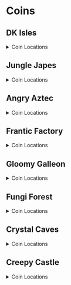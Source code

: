 # Coins 

## DK Isles
<details>
<summary>Coin Locations</summary>

<details>
<summary>Training Grounds</summary>

| Name | Amount | Logic |
| ---- | ------ | ----- |
| Around tree by training barrels | 4 |  | 
| On left treetop by Cranky's | 2 |  | 
| On right treetop by Cranky's | 2 |  | 
| On cliff top by Cranky's | 3 |  | 
| Bottom of the pool | 3 | l.swim | 
| Banana hoard | 4 | l.vines | 
| Rear Tunnel | 3 |  | 
</details>
<details>
<summary>Treehouse</summary>

| Name | Amount | Logic |
| ---- | ------ | ----- |
| In tire in DK's house | 2 |  | 
| By the door in DK's house | 3 |  | 
</details>
<details>
<summary>Isles</summary>

| Name | Amount | Logic |
| ---- | ------ | ----- |
| On beach, in corner by path to Aztec lobby | 3 |  | 
| In water below waterfall | 5 | l.swim | 
| On top of tree between Japes Lobby and Fungi cannon | 3 |  | 
| On slope on path to Aztec lobby | 3 |  | 
| At the bottom of Aztec steps | 5 |  | 
| In little alcove in DK's ear in front of Aztec lobby | 3 |  | 
| On top of Aztec lobby | 4 |  | 
| On top of K. Lumsy's prison | 4 | (l.monkeyport and ((l.istiny and l.twirl) or (l.settings.damage_amount != DamageAmount.ohko))) | 
| On top of Fungi lobby | 3 |  | 
| Hanging off the edge behind Fungi lobby | 3 |  | 
| Around palm tree on lone fairy island | 5 |  | 
| By main warps | 5 |  | 
| Back of Fairy Isle | 3 |  | 
| Back of Krem Isle, near propellors | 3 |  | 
| Behind pillar on path to Factory lobby | 3 |  | 
| Around pillar behind Factory lobby | 5 |  | 
| To the right of the staircase to Factory lobby | 3 |  | 
| Around Saxophone pad | 4 |  | 
</details>
<details>
<summary>Banana Fairy Room</summary>

| Name | Amount | Logic |
| ---- | ------ | ----- |
| On lilypads in front pools | 4 |  | 
| On lilypads in back pools | 4 |  | 
</details>
<details>
<summary>Isles Snide Room</summary>

| Name | Amount | Logic |
| ---- | ------ | ----- |
| To the right of Snide's | 3 |  | 
| To the left of Snide's | 3 |  | 
</details>
<details>
<summary>KLumsy</summary>

| Name | Amount | Logic |
| ---- | ------ | ----- |
| Around a candle to the left | 4 |  | 
| Around a candle to the right | 4 |  | 
</details>
<details>
<summary>Jungle Japes Lobby</summary>

| Name | Amount | Logic |
| ---- | ------ | ----- |
| Next to Japes lobby entrance | 3 |  | 
| Next to a torch on the left | 3 |  | 
</details>
<details>
<summary>Angry Aztec Lobby</summary>

| Name | Amount | Logic |
| ---- | ------ | ----- |
| Around the front pillar | 4 |  | 
| Around the back pillar | 4 |  | 
| On the left stairs | 3 |  | 
| In the back room (left) | 3 | l.feather | 
| In the back room (right) | 3 | l.feather | 
</details>
<details>
<summary>Frantic Factory Lobby</summary>

| Name | Amount | Logic |
| ---- | ------ | ----- |
| In tag barrel corner | 3 |  | 
| On top level in corner | 3 | ((l.grab and l.donkey) or (l.advanced_platforming and (l.isdiddy or l.istiny or l.ischunky))) | 
| On top level at the end | 3 | ((l.grab and l.donkey) or (l.advanced_platforming and (l.isdiddy or l.istiny or l.ischunky))) | 
</details>
<details>
<summary>Gloomy Galleon Lobby</summary>

| Name | Amount | Logic |
| ---- | ------ | ----- |
| In water on left side | 3 | l.swim | 
| On left side | 3 |  | 
| On right side | 3 |  | 
| Around golden banana | 3 | l.swim and ((l.mini and l.twirl and l.tiny and l.CanSlamSwitch(Levels.GloomyGalleon, 2) and l.chunky) or l.CanPhaseswim()) | 
</details>
<details>
<summary>Fungi Forest Lobby</summary>

| Name | Amount | Logic |
| ---- | ------ | ----- |
| On wooden box | 3 |  | 
| On flour bag | 2 |  | 
| On metal box | 3 |  | 
| In corner by B. Locker | 3 |  | 
</details>
<details>
<summary>Crystal Caves Lobby</summary>

| Name | Amount | Logic |
| ---- | ------ | ----- |
| Around blue switch | 4 |  | 
| Beyond wall to lava GB | 3 | l.punch and l.chunky | 
| Around Lanky blueprint room | 5 | l.punch and l.chunky | 
| Near left ledge | 3 |  | 
</details>
<details>
<summary>Creepy Castle Lobby</summary>

| Name | Amount | Logic |
| ---- | ------ | ----- |
| Around entrance | 5 |  | 
| In alcove to the right | 2 |  | 
| In alcove to the left | 2 |  | 
| On top of center piece | 3 | l.chunky and l.barrels and l.islanky and l.balloon | 
| On wooden posts | 2 |  | 
</details>
<details>
<summary>Hideout Helm Lobby</summary>

| Name | Amount | Logic |
| ---- | ------ | ----- |
| Around Gorilla Gone pad | 4 |  | 
</details>
</details>

## Jungle Japes
<details>
<summary>Coin Locations</summary>

<details>
<summary>Jungle Japes</summary>

| Name | Amount | Logic |
| ---- | ------ | ----- |
| Next to the DK portal | 3 |  | 
| Next to the bush to the right | 3 |  | 
| Next to the bush to the left | 3 |  | 
| In the first tunnel to the left | 3 |  | 
| In the Diddy GB cave room around a torch | 3 |  | 
| In the first tunnel past peanut gate to the left | 3 |  | 
| Around far W1 | 3 |  | 
| Around low W2 | 3 |  | 
| Against wall near W1 and W2 | 3 |  | 
| Against wall between W1W2 and underground | 3 |  | 
| Around Chunky underground entrance | 4 |  | 
| In corner behind W3 beehive side | 3 |  | 
| Against wall across from DK's kasplat alcove | 3 |  | 
| Against wall across from Tiny's kasplat alcove | 3 |  | 
| In front of each feather switch | 2 |  | 
| Around W5 in beehive area | 4 |  | 
| On left log in beehive area | 5 |  | 
| On right log in beehive area | 5 |  | 
| To the right of the beehive | 3 |  | 
| To the left of the beehive | 3 |  | 
| Beehive area around front big tree | 4 |  | 
| Beehive area around left big tree | 4 |  | 
| Beehive area around back big tree | 4 |  | 
| Beehive area around right big tree | 4 |  | 
| On riverbed near tag barrel | 3 | l.swim | 
| In front of Tiny's caged GB | 3 |  | 
| Against wall to the right near Painting room | 3 |  | 
| In corner behind W3 painting room side | 3 |  | 
| Around middle tree tag barrel side | 4 |  | 
| In front of Diddy's caged GB | 3 |  | 
| Around tree in front of Snide's | 4 |  | 
| In front of Chunky's caged GB | 3 |  | 
| On slope between Snide's and mountain | 5 |  | 
| Behind melon crate | 3 |  | 
| On slope between mountain and Diddy cage | 3 |  | 
| Around tree in front of Diddy's cage | 4 |  | 
| In front of T&S portal near Diddy kasplat | 3 |  | 
| In pit near Diddy kasplat | 3 |  | 
| Around tunnel W4 | 3 |  | 
| Around small torch in W4 tunnel | 4 |  | 
| Around small torch near Lanky kasplat | 3 |  | 
| Against right wall in Lanky kasplat room | 3 |  | 
| Against left wall in Lanky kasplat room | 3 |  | 
| On top of right slippery slope | 3 | l.handstand | 
| Around Tiny hut | 4 |  | 
| Around Lanky hut | 4 |  | 
| Around Donkey hut | 4 |  | 
| Around Diddy hut | 4 |  | 
| Around Cranky W4 | 3 |  | 
| Around far tree in Cranky area | 4 |  | 
| In front of Rambi gate | 4 |  | 
| Around melon crate in boulder room | 3 |  | 
| Around torch near fairy room | 3 |  | 
| Around torch in fairy room | 3 |  | 
| Left side of fairy room | 4 |  | 
| Right side of fairy room | 3 |  | 
| Around torch in the middle of fairy room on water surface | 4 |  | 
| Near entrance portal | 3 |  | 
| Main Area Underwater (1) | 3 | l.swim | 
| Around the Baboon Blast Pad | 3 | l.vines | 
| Start of first tunnel | 3 |  | 
| Diddy Cavern (1) | 3 |  | 
| Fairy Pool | 5 | l.swim | 
| Near Rambi Box | 3 | l.coconut or l.phasewalk | 
| Diddy Cavern (2) | 3 |  | 
| Near Diddy Kasplat | 3 |  | 
| Near Tiny Kasplat | 3 |  | 
| In between the vines near Diddy Kasplat | 1 | l.vines | 
| Near DK Kasplat | 3 |  | 
| Cannon Path | 2 |  | 
| Near Lanky Kasplat | 3 |  | 
| Main Area Underwater (2) | 2 | l.swim | 
| Main Area Underwater (3) | 3 | l.swim | 
| Behind the stump | 3 |  | 
| On top of the mountain | 5 |  | 
| Near Snide's HQ | 5 |  | 
</details>
<details>
<summary>Japes Under Ground</summary>

| Name | Amount | Logic |
| ---- | ------ | ----- |
| Right side towards the end of the cave | 3 |  | 
| Left side towards the end of the cave | 3 |  | 
| Around center platform | 3 |  | 
| Behind Entrance Cannon | 3 |  | 
| Near Underground Reward | 3 | l.vines and l.pineapple and l.ischunky | 
</details>
<details>
<summary>Japes Lanky Cave</summary>

| Name | Amount | Logic |
| ---- | ------ | ----- |
| Next to entrance | 3 |  | 
| On Pegs | 2 |  | 
</details>
<details>
<summary>Japes Mountain</summary>

| Name | Amount | Logic |
| ---- | ------ | ----- |
| On right minecart near entrance | 3 |  | 
| In treadmills room front left corner | 2 | l.CanSlamSwitch(Levels.JungleJapes, 1) | 
| On coal pile in second room | 1 |  | 
| Behind a barrel near the HI-LO Machine | 1 | (l.charge and l.isdiddy) or l.phasewalk | 
| Under the Conveyors | 1 | (l.CanSlamSwitch(Levels.JungleJapes, 1) and l.isdiddy) or l.phasewalk | 
| On the bridge | 1 |  | 
| On a coal stack | 1 |  | 
</details>
<details>
<summary>Japes Tiny Hive</summary>

| Name | Amount | Logic |
| ---- | ------ | ----- |
| Behind Door 1 | 2 |  | 
| Around final room | 4 | l.CanSlamSwitch(Levels.JungleJapes, 1) | 
| Behind Door 2 | 2 | (l.CanSlamSwitch(Levels.JungleJapes, 1) and l.istiny) or l.phasewalk | 
</details>
<details>
<summary>Japes Baboon Blast</summary>

| Name | Amount | Logic |
| ---- | ------ | ----- |
| Between cannons in the Baboon Blast Course | 2 |  | 
</details>
</details>

## Angry Aztec
<details>
<summary>Coin Locations</summary>

<details>
<summary>Angry Aztec</summary>

| Name | Amount | Logic |
| ---- | ------ | ----- |
| In front of Chunky vase room door | 3 |  | 
| In front of Donkey kasplat room door | 3 |  | 
| Left side across the sand from Candy's store | 3 |  | 
| Right side of Candy's store | 3 |  | 
| Next to quicksand close to llama cage | 3 |  | 
| On gentle slope of llama cage | 4 |  | 
| Around Oasis W1 | 3 |  | 
| Each side of Tiny Temple stairs | 4 |  | 
| Behind guitar door | 2 |  | 
| On boulder switch | 4 |  | 
| Right side of Cranky's | 2 |  | 
| Against wall near Chunky bonus GB | 3 |  | 
| In shady corner to the right of Llama temple | 3 |  | 
| Around W4 by other warps | 3 |  | 
| Around W3 by warps | 3 |  | 
| Around rocketbarrel | 4 |  | 
| By quicksand near tower | 3 |  | 
| Behind tower | 3 |  | 
| On ramps on stairs leading to tower | 4 |  | 
| Middle of Snide's platform | 3 |  | 
| On corner of path near Snide's tag barrel | 3 |  | 
| Left wall by Funky's | 4 |  | 
| Left corner near quicksand by Llama temple | 3 |  | 
| Left of Llama temple stairs | 3 |  | 
| Right of Llama temple stairs | 3 |  | 
| Front of 5 door temple | 3 |  | 
| Top of 5 door temple side stairs | 2 |  | 
| On roof of 5 door temple | 3 | l.jetpack | 
| On roof of Llama Temple | 4 | l.jetpack | 
| Around far W5 | 4 |  | 
| Near Cranky's Lab | 4 |  | 
| Outside Funky's | 5 |  | 
| Around Oasis Warp 2 | 5 |  | 
| Under Snide's HQ Tag Barrel | 3 |  | 
| On posts near Llama | 2 |  | 
| At the end of the quicksand tunnel | 4 |  | 
| Around the Giant Boulder | 3 |  | 
| Around the Bonus Barrel Cage | 4 |  | 
| Vines near Snide's HQ | 4 | l.vines | 
| Around Hunky Chunky Barrel | 3 |  | 
| Behind 5-Door Temple | 3 |  | 
| Under Oasis Tag | 4 |  | 
| Around Totem W5 | 5 |  | 
| Around Tiny Temple | 4 |  | 
| Blueprint Cavern | 3 | ((l.coconut and l.donkey) or l.phasewalk) and ((l.strongKong and l.isdonkey) or (l.twirl and l.istiny)) | 
</details>
<details>
<summary>Aztec Baboon Blast</summary>

| Name | Amount | Logic |
| ---- | ------ | ----- |
| Inside the Baboon Blast Course | 3 |  | 
</details>
<details>
<summary>Aztec Chunky5DTemple</summary>

| Name | Amount | Logic |
| ---- | ------ | ----- |
| First Switch | 1 |  | 
| On torches | 2 | (l.pineapple and l.ischunky) or l.phasewalk | 
| On stairs | 3 | (l.pineapple and l.ischunky) or l.phasewalk | 
| Around the temple | 4 | (l.pineapple and l.ischunky) or l.phasewalk | 
</details>
<details>
<summary>Aztec Diddy5DTemple</summary>

| Name | Amount | Logic |
| ---- | ------ | ----- |
| Behind some pillars | 4 | (l.peanut and l.isdiddy) or l.phasewalk | 
| Dead Ends | 2 | (l.peanut and l.isdiddy) or l.phasewalk | 
</details>
<details>
<summary>Aztec Donkey5DTemple</summary>

| Name | Amount | Logic |
| ---- | ------ | ----- |
| Final pathway | 4 | (l.coconut and l.isdonkey) or l.phasewalk | 
| Near 2nd Switch | 2 | (l.coconut and l.isdonkey) or l.phasewalk | 
</details>
<details>
<summary>Aztec Lanky5DTemple</summary>

| Name | Amount | Logic |
| ---- | ------ | ----- |
| Starting Staircase | 2 | (l.grape and l.islanky) or l.phasewalk | 
| Final Corridors | 2 | (l.grape and l.islanky) or l.phasewalk | 
</details>
<details>
<summary>Aztec Tiny5DTemple</summary>

| Name | Amount | Logic |
| ---- | ------ | ----- |
| Fairy Side Room | 4 | (l.feather and l.istiny and l.mini) or l.phasewalk | 
| Other Side Room | 4 | (l.feather and l.istiny and l.mini) or l.phasewalk | 
| Under Feather Switches and at Dead Ends | 1 |  | 
| Under Feather Switches and at Dead Ends | 2 | (l.feather and l.istiny) or l.phasewalk | 
</details>
<details>
<summary>Aztec Llama Temple</summary>

| Name | Amount | Logic |
| ---- | ------ | ----- |
| Left Bannister | 5 |  | 
| Right Bannister | 5 |  | 
| Matching Game Room | 3 | (l.grape and l.islanky) or l.phasewalk | 
| Around the right lava room platform | 4 | l.CanSlamSwitch(Levels.AngryAztec, 1) and l.istiny | 
| Around the left lava room platform | 4 | l.CanSlamSwitch(Levels.AngryAztec, 1) and l.istiny | 
| Around Instrument Pad | 5 |  | 
| Near Tag Barrel | 3 |  | 
| Matching Game Room Vines | 2 | ((l.grape and l.islanky) or l.phasewalk) and l.vines | 
</details>
<details>
<summary>Aztec Tiny Temple</summary>

| Name | Amount | Logic |
| ---- | ------ | ----- |
| Around the torch in the starting area | 4 |  | 
| On frog ledge | 2 |  | 
| Around Lanky Pedestal | 8 |  | 
| On KONG Letters | 4 |  | 
| Underwater tunnels | 3 |  | 
| On Diddy's Guitar Pad | 1 | l.CanSlamSwitch(Levels.AngryAztec, 1) and l.isdiddy and l.peanut | 
| Around the Upper Lanky Pedestal | 4 |  | 
| Starting Corner (1) | 3 |  | 
| Starting Corner (2) | 3 |  | 
| Near Kong Cage | 5 |  | 
</details>
</details>

## Frantic Factory
<details>
<summary>Coin Locations</summary>

<details>
<summary>Frantic Factory</summary>

| Name | Amount | Logic |
| ---- | ------ | ----- |
| Near Portal | 4 |  | 
| Behind Lobby W1 | 2 |  | 
| Behind Lobby W2 | 2 |  | 
| On the Clock | 3 |  | 
| Around Lobby W3 | 3 |  | 
| Around the doorways in the Lobby | 4 |  | 
| Top window to Production Room | 3 |  | 
| Down Hatch | 3 |  | 
| Bottom of the Hatch Pole | 3 |  | 
| Corner of tunnel to Production Room | 3 |  | 
| On low boxes in lower Production Room | 4 |  | 
| On a pipe in lower Production Room | 3 |  | 
| On the spinning section in Lower Production Room | 4 |  | 
| On the boxes at the top of production Room | 2 |  | 
| Around the production room Simian Spring pad | 4 |  | 
| On various boxes around Production Room | 4 |  | 
| On the archway to Storage Room | 3 |  | 
| Around the BBlast pad | 4 |  | 
| Inbetween the storage room boxes | 2 |  | 
| Behind a storage room box | 1 |  | 
| On boxes near Cranky's Lab | 3 |  | 
| On boxes near Candy's Music Shop | 2 |  | 
| Behind some boxes near Cranky's | 1 |  | 
| Around the top of the pole to Arcade | 6 |  | 
| Arcade Room Poles | 4 |  | 
| On top of the Arcade Machine | 2 |  | 
| Snide Window | 3 |  | 
| Above the pole to Block Tower Room | 6 |  | 
| Behind some elevator blocks (1) | 3 |  | 
| On a box in Testing Room | 2 |  | 
| On some boxes near Funky's | 3 |  | 
| On block tower (1) | 3 | l.spring and l.isdiddy | 
| On block tower (2) | 3 | l.spring and l.isdiddy | 
| Near dartboard entry | 5 |  | 
| In Dartboard Mini Tunnel | 2 | (l.istiny and l.mini) or l.phasewalk | 
| In Dartboard Room | 4 | (l.istiny and l.mini) or l.phasewalk | 
| On the archway to R&D | 3 | (l.balloon or l.advanced_platforming) and l.islanky | 
| On the number game board | 4 |  | 
| Behind some elevator blocks (2) | 3 |  | 
| Around a light in R&D | 3 |  | 
| On a ledge in R&D | 4 |  | 
| In Piano Room | 3 | (l.trombone and l.islanky) or l.CanAccessRNDRoom() | 
| In Diddy R&D Room | 3 | (l.guitar and l.isdiddy) or l.CanAccessRNDRoom() | 
| In Chunky R&D Room | 4 | (l.punch and l.triangle and l.ischunky) or l.CanAccessRNDRoom() | 
| In Car Race Lobby | 6 |  | 
| On Power Shed Platform | 5 |  | 
| On spring small ledge | 3 | (l.spring and l.isdiddy) or l.phasewalk | 
| Around Snide's HQ W3 | 3 |  | 
| On steps near Block Tower | 3 |  | 
| Outside R&D Window | 3 |  | 
| Around Storage W1 | 5 |  | 
| Lower Production Room Window | 3 |  | 
| Above chute to Power Shed | 5 |  | 
| Around Hatch | 5 |  | 
| Around Tiny's Kasplat | 5 |  | 
| Around pole to Block Tower Room | 5 |  | 
| Above pole to Snide's HQ | 5 |  | 
| Around high W4 | 5 |  | 
| Below pole to R&D | 5 |  | 
| Above pole to R&D | 5 |  | 
| On elevators to upper production room | 3 |  | 
| Behind a box in Block Tower room | 4 |  | 
| Alcoves in Block Tower Room | 4 |  | 
| Around the spinning section in Production Room | 4 |  | 
| Under a grate in R&D | 4 | (l.grab and l.donkey) or l.CanAccessRNDRoom() | 
| Near Number Game | 3 |  | 
| Around Arcade Tunnel Bonus | 3 | (l.punch and l.ischunky) or l.phasewalk | 
| On boxes to Candy and Cranky | 3 |  | 
| Near Tiny Twirl Bonus | 3 | l.istiny and l.twirl | 
</details>
<details>
<summary>Factory Tiny Race</summary>

| Name | Amount | Logic |
| ---- | ------ | ----- |
| In Car Race | 3 |  | 
</details>
<details>
<summary>Factory Crusher</summary>

| Name | Amount | Logic |
| ---- | ------ | ----- |
| In the Crusher Room near the GB | 4 | (l.strongKong and l.isdonkey) or l.generalclips | 
| Crusher Start | 3 |  | 
</details>
<details>
<summary>Factory Power Hut</summary>

| Name | Amount | Logic |
| ---- | ------ | ----- |
| Inside the Power Hut | 3 |  | 
| On top of doorway | 1 |  | 
</details>
</details>

## Gloomy Galleon
<details>
<summary>Coin Locations</summary>

<details>
<summary>Gloomy Galleon</summary>

| Name | Amount | Logic |
| ---- | ------ | ----- |
| Corner of Lanky Slam Switch | 3 |  | 
| Around near W1 | 4 |  | 
| Around near W2 | 4 |  | 
| On top of GB Chest | 3 |  | 
| On top of headphones chest | 3 |  | 
| On top of fairy chest | 3 |  | 
| Around crossroads tag barrel | 4 |  | 
| On broken ship near Cranky's | 5 |  | 
| On Broken Ship railings | 6 |  | 
| Around Tiny's Kasplat | 6 |  | 
| Around the T&S Portal near Cranky | 2 |  | 
| Underneath Cranky's | 5 | l.chunky and l.punch | 
| In the corner of the main room | 3 |  | 
| Near Tiny's Slam Switch | 3 |  | 
| Around 5-Door Ship Exterior | 4 |  | 
| Above W4 Platform | 4 |  | 
| Near the 2-Door Ship | 2 |  | 
| Above Candy's Platform | 4 |  | 
| Seal Race Entrance | 2 | Events.WaterSwitch in l.Events | 
| Mech Fish Grate | 4 |  | 
| Near BBlast Pad | 4 |  | 
| Around DK's slam switch | 4 |  | 
| Around Lighthouse W5 | 4 |  | 
| Snide Alcove Edge | 5 |  | 
| Blueprint Water Alcove | 5 |  | 
| Lighthouse Underwater corner (Circle) | 3 |  | 
| Lighthouse Underwater corner (Stack) | 4 |  | 
| Mermaid Palace Roof | 2 |  | 
| On Mermaid Palace Shells | 5 |  | 
| Behind Enguarde Door | 3 | Events.LighthouseEnguarde in l.Events or l.CanPhaseswim() | 
| On Rafter near Funky's | 4 | Events.WaterSwitch in l.Events | 
| Around Cranky's Lab | 5 |  | 
| Tunnel to Chests Area | 3 |  | 
| Around Cactus | 4 |  | 
| On Seal Cage | 3 | l.jetpack and l.isdiddy | 
| Around Lighthouse W1 | 3 |  | 
| Behind Cannon Game Room gate | 3 |  | 
| Under Lighthouse Enguarde Crate | 3 |  | 
| Cannon Game Room Corner | 3 |  | 
| Inside Shipyard Chest (1) | 3 | Events.ShipyardEnguarde in l.Events | 
| Inside Shipyard Chest (2) | 3 | Events.ShipyardEnguarde in l.Events | 
| Inside Shipyard Chest (3) | 3 | Events.ShipyardEnguarde in l.Events | 
| Inside Shipyard Chest (4) | 3 | Events.ShipyardEnguarde in l.Events | 
| Around Cactus Top | 5 |  | 
| Under Mermaid Tag Barrel | 5 |  | 
| Down the deep hole | 3 |  | 
</details>
<details>
<summary>Galleon Sick Bay</summary>

| Name | Amount | Logic |
| ---- | ------ | ----- |
| Behind the Cannon | 1 |  | 
| In the corner before the grate | 3 |  | 
| On Barrels near the spinning totem | 3 | l.punch and l.ischunky | 
</details>
<details>
<summary>Galleon Lighthouse</summary>

| Name | Amount | Logic |
| ---- | ------ | ----- |
| Lighthouse Entry | 4 |  | 
| Lighthouse Climb (1) | 3 |  | 
| Lighthouse Climb (2) | 3 |  | 
| Top of Lighthouse | 2 |  | 
</details>
<details>
<summary>Galleon Mechafish</summary>

| Name | Amount | Logic |
| ---- | ------ | ----- |
| Near Pillars | 6 |  | 
</details>
<details>
<summary>Galleon Mermaid Room</summary>

| Name | Amount | Logic |
| ---- | ------ | ----- |
| On fork in Mermaid Room | 1 |  | 
| In the corner | 3 |  | 
</details>
<details>
<summary>Galleon Seal Race</summary>

| Name | Amount | Logic |
| ---- | ------ | ----- |
| Seal Race Start | 2 |  | 
</details>
<details>
<summary>Galleon5DShip Diddy Lanky Chunky</summary>

| Name | Amount | Logic |
| ---- | ------ | ----- |
| Above Diddy Cannons | 2 |  | 
| On Diddy Barrel | 2 |  | 
| On Lanky Barrel | 2 |  | 
| On Lanky Bench | 2 |  | 
| Near Chunky Boxes | 3 |  | 
| Under Lanky Bench | 3 |  | 
| Near Chunky Treasure Chest | 3 |  | 
</details>
<details>
<summary>Galleon5DShip DKTiny</summary>

| Name | Amount | Logic |
| ---- | ------ | ----- |
| Corner of DK Bonus Room | 3 |  | 
| Bed in DK Ship | 3 |  | 
| On boxes near bed | 2 |  | 
| At a dead end | 3 |  | 
</details>
<details>
<summary>Galleon2DShip</summary>

| Name | Amount | Logic |
| ---- | ------ | ----- |
| Corner of Tiny Entrance | 3 |  | 
| Corners of Tiny's Main Room | 3 |  | 
| Start of Lanky's Room | 2 |  | 
| In various chests | 4 |  | 
</details>
<details>
<summary>Galleon Submarine</summary>

| Name | Amount | Logic |
| ---- | ------ | ----- |
| Behind the desk | 3 |  | 
| In the corner | 3 |  | 
</details>
<details>
<summary>Galleon Treasure Chest</summary>

| Name | Amount | Logic |
| ---- | ------ | ----- |
| Around the keyhole | 4 |  | 
| On the coin floor | 4 |  | 
</details>
<details>
<summary>Galleon Baboon Blast</summary>

| Name | Amount | Logic |
| ---- | ------ | ----- |
| In the Baboon Blast Course | 2 |  | 
</details>
</details>

## Fungi Forest
<details>
<summary>Coin Locations</summary>

<details>
<summary>Fungi Forest</summary>

| Name | Amount | Logic |
| ---- | ------ | ----- |
| Left of Green Tunnel | 3 |  | 
| Around apple dropoff zone | 6 |  | 
| Right of blue tunnel entry | 3 |  | 
| Around well stump | 4 |  | 
| On well roof edges | 3 | l.vines | 
| Mushroom Stem | 4 |  | 
| On Clock Pendulum | 3 |  | 
| On Clock Torches | 2 |  | 
| Level Entry | 3 |  | 
| On bouncy mushroom in clock area | 3 |  | 
| Left of pink tunnel | 1 |  | 
| Near bouncy mushroom tag in the Giant Mushroom area | 3 |  | 
| Around a torch in the outer Giant Mushroom area | 3 |  | 
| Above a patch of grass in the Giant Mushroom area | 3 |  | 
| On the pink tunnel rim on the Giant Mushroom side | 3 | l.jetpack and l.isdiddy | 
| Behind the lowest ladder in the Giant Mushroom area | 2 |  | 
| Around the lower platform in the Giant Mushroom Area | 6 |  | 
| Behind the second lowest ladder in the Giant Mushroom Area | 2 |  | 
| Above the second lowest ladder in the Giant Mushroom Area | 2 |  | 
| On the entryways to the 3 top rooms in the Giant Mushroom Area | 3 |  | 
| On the Giant Mushroom top | 12 | (l.jetpack and l.isdiddy) or (l.islanky and l.handstand) | 
| On the Rabbit Race roof | 5 |  | 
| Around the Saxophone pad | 4 |  | 
| On the stump at the start of the hollow tree area | 2 |  | 
| Around the shop in the Worm area | 4 |  | 
| Beanstalk Fence | 4 |  | 
| On the Green Tunnel Roof | 3 | l.twirl and l.istiny | 
| On a mushroom in the Worm Area | 4 |  | 
| On the waterwheel | 5 |  | 
| In the Snide's area | 4 |  | 
| Near the entrance to the Dark Rafters | 4 |  | 
| Hanging off the mill roof | 3 |  | 
| In front of the mill in the air | 3 | l.balloon and l.islanky | 
| Behind the well exit | 3 |  | 
| Near the thornvine barn | 3 |  | 
| On Thorny Hedge | 3 | l.isdonkey and l.strongKong | 
| Around BBlast Pad | 3 |  | 
| Behind Clock | 3 |  | 
| On Mushroom near Mill far tag | 3 |  | 
| Around Crown Pad | 3 |  | 
| Around Tiny Kasplat | 5 |  | 
| On Mushroom near Dark Rafters Barn | 3 |  | 
| Behind Giant Mushroom | 3 |  | 
| Under Hollow Tree | 3 |  | 
| On Well | 3 | l.vines | 
| On Archway to Giant Mushroom Area | 3 | l.twirl and l.istiny | 
| Inside Hollow Tree night fence | 4 | l.jetpack and l.isdiddy and l.TimeAccess(Regions.HollowTreeArea, Time.Night) | 
| Near Beanstalk Mini Monkey Barrel | 3 |  | 
| On Mushroom near Mill Well Exit | 3 |  | 
| Behind Night Door in the Apple Area | 3 | l.TimeAccess(Regions.WormArea, Time.Night) | 
| On switch to face puzzle | 3 |  | 
| Behind Well Entrance | 3 |  | 
</details>
<details>
<summary>Forest Anthill</summary>

| Name | Amount | Logic |
| ---- | ------ | ----- |
| Around the cannon | 4 |  | 
</details>
<details>
<summary>Forest Winch Room</summary>

| Name | Amount | Logic |
| ---- | ------ | ----- |
| On flour bags | 3 |  | 
| Near the winch machine | 2 |  | 
</details>
<details>
<summary>Forest Rafters</summary>

| Name | Amount | Logic |
| ---- | ------ | ----- |
| On the torch at the start | 1 |  | 
| On various rafters | 4 | l.guitar and l.isdiddy | 
</details>
<details>
<summary>Forest Thornvine Barn</summary>

| Name | Amount | Logic |
| ---- | ------ | ----- |
| On the fence | 3 |  | 
| Behind some boxes | 3 |  | 
| Inside the trough | 3 |  | 
</details>
<details>
<summary>Forest Mill Front</summary>

| Name | Amount | Logic |
| ---- | ------ | ----- |
| On the levers | 3 | l.isdonkey and l.CanSlamSwitch(Levels.FungiForest, 2) | 
| In front of the keg painting | 1 |  | 
| On support beams | 2 |  | 
| In the corner near the tag barrel | 3 |  | 
| In front of the Mini Monkey Hole | 3 |  | 
</details>
<details>
<summary>Forest Giant Mushroom</summary>

| Name | Amount | Logic |
| ---- | ------ | ----- |
| At the bottom of ramps | 4 |  | 
| At the dead ends at the bottom | 2 |  | 
| Under a pathway | 3 |  | 
</details>
<details>
<summary>Forest Mill Attic</summary>

| Name | Amount | Logic |
| ---- | ------ | ----- |
| Behind the starting box | 2 |  | 
| Behind a box | 3 |  | 
</details>
<details>
<summary>Forest Lanky Zingers Room</summary>

| Name | Amount | Logic |
| ---- | ------ | ----- |
| In the shadows | 3 |  | 
</details>
<details>
<summary>Forest Mill Back</summary>

| Name | Amount | Logic |
| ---- | ------ | ----- |
| On the question mark box | 4 |  | 
| Inside a keg | 1 | l.barrels | 
| On boxes near spider | 3 |  | 
| On various boxes | 3 |  | 
</details>
</details>

## Crystal Caves
<details>
<summary>Coin Locations</summary>

<details>
<summary>Crystal Caves</summary>

| Name | Amount | Logic |
| ---- | ------ | ----- |
| Near the DK Portal | 4 |  | 
| Crystal near level entry | 3 |  | 
| Behind the first ice wall | 2 | l.punch and l.chunky | 
| Around the lower thick pillar near Ice Castle | 5 |  | 
| Around Ice Castle Tag | 6 |  | 
| Ice Castle Battlements (1) | 4 | l.isdiddy or (l.islanky and l.balloon) or l.istiny | 
| Ice Castle Battlements (2) | 4 | l.isdiddy or (l.islanky and l.balloon) or l.istiny | 
| On stumps near Ice Castle | 3 |  | 
| Near the small boulder | 4 |  | 
| Under the bridge near the small boulder | 2 | l.jetpack and l.isdiddy | 
| Near DK's Kasplat | 4 |  | 
| Hanging off the ledge near Blueprint Cave | 6 |  | 
| Fences near Ice Castle | 4 |  | 
| Steps up to Cranky's Lab | 3 |  | 
| Around Giant Boulder Shield | 8 |  | 
| On a stalagmite | 1 |  | 
| Around a pillar in the boulder cave | 4 |  | 
| On a stalagmite in the bonus cave | 1 |  | 
| Around the entrance to the bonus cave | 4 |  | 
| On the 5-Door Igloo (Entrances) | 5 |  | 
| On the 5-Door Igloo (Center) | 6 |  | 
| Around the thin bananaport pillar | 4 |  | 
| Around the thick bananaport pillar | 4 |  | 
| On boxes near the 5-Door Cabin (1) | 3 |  | 
| On boxes near the 5-Door Cabin (2) | 3 |  | 
| Near the waterfall | 5 |  | 
| On the doorway to Rotating Room | 2 |  | 
| Outside the Sprint Cabin | 3 |  | 
| Near the Sprint Cabin Headphones | 5 |  | 
| On stalactite in the Giant Kosha area | 2 |  | 
| Back of Bonus Cave | 5 | Events.CavesW3bTagged in l.Events | 
| Gorilla Gone Cavern | 3 | l.punch and l.chunky | 
| Giant Boulder Cavern | 3 |  | 
| Giant Kosha Room | 3 |  | 
| In Snide's Cavern | 3 |  | 
| On Ice Castle | 4 | (l.balloon and l.islanky) or l.isdiddy or l.istiny | 
| Near Cabin Waterfall | 3 |  | 
| Behind Igloo Tag Barrel | 3 |  | 
| On Slope to Cranky | 3 |  | 
| Behind Spike near Igloo Area | 3 |  | 
| Near Headphones | 3 |  | 
| In water near Funky's | 3 |  | 
| Pillar near Ice Castle | 2 | (l.isdiddy and l.jetpack) or (l.istiny and l.twirl) | 
| Behind Caves Igloo W1 | 3 |  | 
| Entrance to Blueprint Cave | 3 |  | 
</details>
<details>
<summary>Caves Baboon Blast</summary>

| Name | Amount | Logic |
| ---- | ------ | ----- |
| On the path to the first hoop | 3 |  | 
| In Baboon Blast Course | 3 |  | 
</details>
<details>
<summary>Caves Lanky Race</summary>

| Name | Amount | Logic |
| ---- | ------ | ----- |
| On the torches at the start of the beetle race | 3 |  | 
| In the window in the Caves Beetle Race | 1 |  | 
</details>
<details>
<summary>Caves Frozen Castle</summary>

| Name | Amount | Logic |
| ---- | ------ | ----- |
| Near the Ice Tomato chair | 2 |  | 
| On Board | 2 |  | 
</details>
<details>
<summary>Caves Chunky Igloo</summary>

| Name | Amount | Logic |
| ---- | ------ | ----- |
| Inside the Chunky Igloo TNT | 1 |  | 
</details>
<details>
<summary>Caves Diddy Igloo</summary>

| Name | Amount | Logic |
| ---- | ------ | ----- |
| On the barrels in Diddy Igloo | 6 |  | 
</details>
<details>
<summary>Caves Donkey Igloo</summary>

| Name | Amount | Logic |
| ---- | ------ | ----- |
| At the back of Donkey Igloo | 4 |  | 
</details>
<details>
<summary>Caves Lanky Igloo</summary>

| Name | Amount | Logic |
| ---- | ------ | ----- |
| On some platforms in Lanky Igloo | 2 |  | 
</details>
<details>
<summary>Caves Tiny Igloo</summary>

| Name | Amount | Logic |
| ---- | ------ | ----- |
| On the swords in Tiny Igloo | 2 |  | 
</details>
<details>
<summary>Caves Lanky Cabin</summary>

| Name | Amount | Logic |
| ---- | ------ | ----- |
| Near books in Lanky Cabin | 2 |  | 
</details>
<details>
<summary>Caves Rotating Cabin</summary>

| Name | Amount | Logic |
| ---- | ------ | ----- |
| In the corners of Rotating Room | 4 |  | 
</details>
<details>
<summary>Caves Chunky Cabin</summary>

| Name | Amount | Logic |
| ---- | ------ | ----- |
| On the targets in Chunky Cabin | 3 |  | 
</details>
<details>
<summary>Caves Diddy Lower Cabin</summary>

| Name | Amount | Logic |
| ---- | ------ | ----- |
| On the corners of the center platform in Diddy Lower Cabin | 4 |  | 
| In Corner Platforms | 4 |  | 
</details>
<details>
<summary>Caves Diddy Upper Cabin</summary>

| Name | Amount | Logic |
| ---- | ------ | ----- |
| In front of the pictures in Diddy Upper Cabin | 3 | l.jetpack and (l.guitar or l.oranges) and l.isdiddy and l.spring | 
</details>
<details>
<summary>Caves Donkey Cabin</summary>

| Name | Amount | Logic |
| ---- | ------ | ----- |
| In between the holes in Donkey Cabin | 3 |  | 
| Above holes | 2 |  | 
</details>
<details>
<summary>Caves Tiny Cabin</summary>

| Name | Amount | Logic |
| ---- | ------ | ----- |
| Around Tiny Cabin Interior | 3 |  | 
</details>
</details>

## Creepy Castle
<details>
<summary>Coin Locations</summary>

<details>
<summary>Creepy Castle</summary>

| Name | Amount | Logic |
| ---- | ------ | ----- |
| Near DK Portal | 4 |  | 
| Starting pool | 3 |  | 
| Near Low Tag Barrel | 4 |  | 
| High tree at the back of Castle | 4 |  | 
| Above a gravestone near lower tunnel entry | 3 |  | 
| Outside lower tunnel entry | 4 |  | 
| Above retracting platforms | 2 |  | 
| On a post near the upper tunnel rear entry | 3 | l.jetpack and l.isdiddy | 
| On a series of posts near upper Warp 2 | 4 |  | 
| Near the wobbly bridge near upper Warp 2 | 2 |  | 
| Hanging off the edge near Cranky's | 4 |  | 
| Near Museum Entrance | 2 |  | 
| Near Trash Can | 2 |  | 
| On the library cloud | 3 |  | 
| Around the edge near Library entrance | 8 |  | 
| Top of Castle | 2 |  | 
| Under Museum Entrance Platform | 2 |  | 
| Outside Greenhouse | 3 |  | 
| Around Castle Tree exterior | 3 | l.jetpack and l.isdiddy | 
| Around Tiny Kasplat | 3 |  | 
| Around upper W2 | 3 |  | 
| On thin tree near the Tree entrance | 2 |  | 
| Behind Grave (1) | 3 |  | 
| Hanging off ledge near Castle Tree entrance | 3 |  | 
| Behind Grave (2) | 3 |  | 
| On tree near Crypt Entrance | 2 |  | 
| On Drawbridge | 4 | l.jetpack and l.isdiddy | 
| Above Window | 2 | l.jetpack and l.isdiddy | 
</details>
<details>
<summary>Castle Ballroom</summary>

| Name | Amount | Logic |
| ---- | ------ | ----- |
| Ballroom Wall Torches | 2 |  | 
| Ballroom Post Torches | 4 |  | 
| Around the tiled Ballroom floor | 4 |  | 
| Ballroom K. Rool Banners | 6 | l.jetpack and l.isdiddy | 
| Around Monkeyport Pad | 3 |  | 
</details>
<details>
<summary>Castle Dungeon</summary>

| Name | Amount | Logic |
| ---- | ------ | ----- |
| Dungeon Buckets | 3 |  | 
| Dungeon - Behind Gate (1) | 2 | l.punch and l.chunky | 
| Dungeon - Behind Gate (2) | 2 | l.punch and l.chunky | 
| Dungeon - Behind Gate (3) | 2 | l.punch and l.chunky | 
| Donkey's Dungeon Room | 4 | l.CanSlamSwitch(Levels.CreepyCastle, 3) | 
| Diddy's Dungeon Room | 4 | l.CanSlamSwitch(Levels.CreepyCastle, 3) and l.scope and l.peanut | 
| Around Donkey Switch | 4 |  | 
| Inside punchable grate | 3 | l.punch and l.chunky | 
| Above the acid in Lanky's Room | 3 | (l.CanSlamSwitch(Levels.CreepyCastle, 3) or l.phasewalk) and l.islanky and l.trombone and l.balloon | 
</details>
<details>
<summary>Castle Shed</summary>

| Name | Amount | Logic |
| ---- | ------ | ----- |
| Shed Interior Corners | 4 |  | 
| Around punch box | 4 |  | 
</details>
<details>
<summary>Castle Lower Cave</summary>

| Name | Amount | Logic |
| ---- | ------ | ----- |
| Lower Cave hallway start | 4 |  | 
| Lower Cave Melon Crate | 4 |  | 
| Lower Cave Torch Pillar | 1 |  | 
| Near Funky | 2 |  | 
| Near Crypt Entrance | 4 |  | 
| On Crypt Skull | 1 |  | 
| Around the mausoleum entrance | 4 |  | 
| Near the Crypt Staircase | 3 |  | 
</details>
<details>
<summary>Castle Crypt</summary>

| Name | Amount | Logic |
| ---- | ------ | ----- |
| On Wall Torch | 2 |  | 
| On Diddy Coffin | 4 | l.peanut and l.isdiddy | 
| On incorrect Minecart levers | 3 | l.coconut and l.isdonkey | 
| Inside Chunky's Coffin | 4 | l.pineapple and l.ischunky and l.Slam | 
| Inside Chunky Coffins | 3 | (l.pineapple and l.ischunky and l.punch) or l.phasewalk | 
| Inside Diddy Coffins | 3 | (l.peanut and l.isdiddy and l.charge) or l.phasewalk | 
</details>
<details>
<summary>Castle Mausoleum</summary>

| Name | Amount | Logic |
| ---- | ------ | ----- |
| On Goo Hands | 6 | l.CanSlamSwitch(Levels.CreepyCastle, 3) and l.istiny and l.twirl | 
| Between Mausoleum Vines | 6 | l.grape and l.sprint and l.islanky and l.trombone and l.vines | 
| Around Tiny Slam Pad | 2 | l.twirl and l.istiny | 
| Around Lanky Reward | 3 | (l.sprint and l.islanky and l.grape) and ((l.trombone and l.vines) or l.advanced_platforming) | 
</details>
<details>
<summary>Castle Upper Cave</summary>

| Name | Amount | Logic |
| ---- | ------ | ----- |
| Tunnel behind torch | 3 |  | 
| Tunnel Rear Entry | 2 |  | 
| Over pit | 3 | l.twirl and l.istiny | 
| Near Candy's Shop | 3 |  | 
| Outside Dungeon Entrance | 3 |  | 
</details>
<details>
<summary>Castle Greenhouse</summary>

| Name | Amount | Logic |
| ---- | ------ | ----- |
| Greenhouse Exit Corner | 3 |  | 
| Greenhouse Dead End | 3 |  | 
| At a dead end | 3 |  | 
</details>
<details>
<summary>Castle Library</summary>

| Name | Amount | Logic |
| ---- | ------ | ----- |
| Library Wall Torch | 3 |  | 
| Library inside enemy gauntlet room | 4 |  | 
| Library Strong Kong Alcove | 2 | l.CanSlamSwitch(Levels.CreepyCastle, 3) and l.isdonkey | 
</details>
<details>
<summary>Castle Museum</summary>

| Name | Amount | Logic |
| ---- | ------ | ----- |
| Museum around second skull | 7 |  | 
| Museum entryway to main room | 4 |  | 
| Car Race Building Chimney stack | 6 |  | 
| Car Race Second Chimney stack | 1 |  | 
| Around mystery Museum Pillar | 7 | l.monkeyport and l.istiny | 
| On mystery Museum Pillar | 3 | l.monkeyport and l.istiny | 
| In front of shields | 3 |  | 
</details>
<details>
<summary>Castle Tower</summary>

| Name | Amount | Logic |
| ---- | ------ | ----- |
| On Wall Torches | 3 | l.balloon and l.islanky | 
</details>
<details>
<summary>Castle Trash Can</summary>

| Name | Amount | Logic |
| ---- | ------ | ----- |
| Around trash can cheese | 3 |  | 
| Off the ledge of the trash can cheese | 3 |  | 
| On the long sides of the cheese | 2 |  | 
</details>
<details>
<summary>Castle Tree</summary>

| Name | Amount | Logic |
| ---- | ------ | ----- |
| Underwater in the DK Tree area | 4 | l.swim and l.coconut and l.isdonkey | 
| In Chunky's Tree area | 4 | l.punch and l.ischunky | 
| On pathway to Chunky Bonus | 3 | l.punch and l.ischunky | 
</details>
<details>
<summary>Castle Baboon Blast</summary>

| Name | Amount | Logic |
| ---- | ------ | ----- |
| Inside the Baboon Blast Course | 5 |  | 
</details>
</details>
